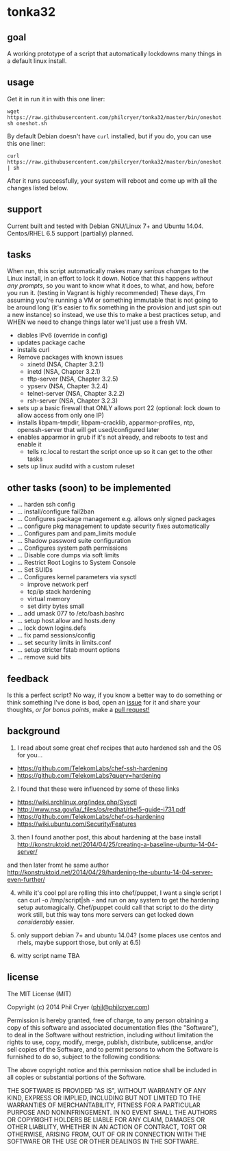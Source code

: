 tonka32
=======

## goal

A working prototype of a script that automatically lockdowns many things in a default linux install.

## usage
Get it in run it in with this one liner:

    wget https://raw.githubusercontent.com/philcryer/tonka32/master/bin/oneshot.sh; sh oneshot.sh

By default Debian doesn't have <code>curl</code> installed, but if you do, you can use this one liner:
    
    curl https://raw.githubusercontent.com/philcryer/tonka32/master/bin/oneshot.sh | sh
    
After it runs successfully, your system will reboot and come up with all the changes listed below.

## support

Current built and tested with Debian GNU/Linux 7+ and Ubuntu 14.04. Centos/RHEL 6.5 support (partially) planned.

## tasks

When run, this script automatically makes many *serious changes* to the Linux install, in an effort to lock it down. Notice that this happens *without any prompts*, so you want to know what it does, to what, and how, before you run it. (testing in Vagrant is highly recommended) These days, I'm assuming you're running a VM or something immutable that is not going to be around long (it's easier to fix something in the provision and just spin out a new instance) so instead, we use this to make a best practices setup, and WHEN we need to change things later we'll just use a fresh VM. 

* diables IPv6 (override in config)
* updates package cache
* installs curl
* Remove packages with known issues
	- xinetd (NSA, Chapter 3.2.1)
	- inetd (NSA, Chapter 3.2.1)
	- tftp-server (NSA, Chapter 3.2.5)
	- ypserv (NSA, Chapter 3.2.4)
	- telnet-server (NSA, Chapter 3.2.2)
	- rsh-server (NSA, Chapter 3.2.3)
* sets up a basic firewall that ONLY allows port 22 (optional: lock down to allow access from only one IP)
* installs libpam-tmpdir, libpam-cracklib, apparmor-profiles, ntp, openssh-server that will get used/configured later
* enables apparmor in grub if it's not already, and reboots to test and enable it
	- tells rc.local to restart the script once up so it can get to the other tasks
* sets up linux auditd with a custom ruleset

## other tasks (soon) to be implemented
* ... harden ssh config
* ... install/configure fail2ban
* ... Configures package management e.g. allows only signed packages
* ... configure pkg management to update security fixes automatically
* ... Configures pam and pam_limits module
* ... Shadow password suite configuration
* ... Configures system path permissions
* ... Disable core dumps via soft limits
* ... Restrict Root Logins to System Console
* ... Set SUIDs
* ... Configures kernel parameters via sysctl
	- improve network perf
	- tcp/ip stack hardening
	- virtual memory
	- set dirty bytes small
* ... add umask 077 to /etc/bash.bashrc
* ... setup host.allow and hosts.deny
* ... lock down logins.defs
* ... fix pamd sessions/config
* ... set security limits in limits.conf
* ... setup stricter fstab mount options
* ... remove suid bits

## feedback

Is this a perfect script? No way, if you know a better way to do something or think something I've done is bad, open an [issue](https://github.com/philcryer/tonka32/issues) for it and share your thoughts, *or for bonus points*, make a [pull request!](https://github.com/blog/712-pull-requests-2-0)

## background
1) I read about some great chef recipes that auto hardened ssh and the OS for you...
* https://github.com/TelekomLabs/chef-ssh-hardening
* https://github.com/TelekomLabs?query=hardening
 
2) I found that these were influenced by some of these links
* https://wiki.archlinux.org/index.php/Sysctl
* http://www.nsa.gov/ia/_files/os/redhat/rhel5-guide-i731.pdf
* https://github.com/TelekomLabs/chef-os-hardening
* https://wiki.ubuntu.com/Security/Features
 
3) then I found another post, this about hardening at the base install
http://konstruktoid.net/2014/04/25/creating-a-baseline-ubuntu-14-04-server/
 
and then later fromt he same author
http://konstruktoid.net/2014/04/29/hardening-the-ubuntu-14-04-server-even-further/
 
4) while it's cool ppl are rolling this into chef/puppet, I want a single script I can curl -o /tmp/script|sh - and run on any system to get the hardening setup automagically. Chef/puppet could call that script to do the dirty work still, but this way tons more servers can get locked down *considerably* easier. 

5) only support debian 7+ and ubuntu 14.04? (some places use centos and rhels, maybe support those, but only at 6.5)

6) witty script name TBA

## license
The MIT License (MIT)

Copyright (c) 2014 Phil Cryer (phil@philcryer.com)

Permission is hereby granted, free of charge, to any person obtaining a copy
of this software and associated documentation files (the "Software"), to deal
in the Software without restriction, including without limitation the rights
to use, copy, modify, merge, publish, distribute, sublicense, and/or sell
copies of the Software, and to permit persons to whom the Software is
furnished to do so, subject to the following conditions:

The above copyright notice and this permission notice shall be included in all
copies or substantial portions of the Software.

THE SOFTWARE IS PROVIDED "AS IS", WITHOUT WARRANTY OF ANY KIND, EXPRESS OR
IMPLIED, INCLUDING BUT NOT LIMITED TO THE WARRANTIES OF MERCHANTABILITY,
FITNESS FOR A PARTICULAR PURPOSE AND NONINFRINGEMENT. IN NO EVENT SHALL THE
AUTHORS OR COPYRIGHT HOLDERS BE LIABLE FOR ANY CLAIM, DAMAGES OR OTHER
LIABILITY, WHETHER IN AN ACTION OF CONTRACT, TORT OR OTHERWISE, ARISING FROM,
OUT OF OR IN CONNECTION WITH THE SOFTWARE OR THE USE OR OTHER DEALINGS IN THE
SOFTWARE.
